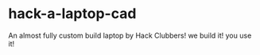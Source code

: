# hack-a-laptop-cad
An almost fully custom build laptop by Hack Clubbers! we build it! you use it! 
